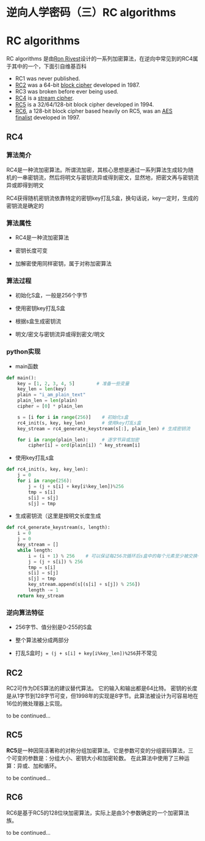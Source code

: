 # 逆向人学密码（三）RC algorithms


# RC algorithms

RC algorithms 是由[Ron Rivest](https://en.wikipedia.org/wiki/Ron_Rivest "Ron Rivest")设计的一系列加密算法，在逆向中常见到的RC4属于其中的一个，下面引自维基百科

- RC1 was never published.
- [RC2](https://en.wikipedia.org/wiki/RC2 "RC2") was a 64-bit [block cipher](https://en.wikipedia.org/wiki/Block_cipher "Block cipher") developed in 1987.
- RC3 was broken before ever being used.
- [RC4](https://en.wikipedia.org/wiki/RC4 "RC4") is a [stream cipher](https://en.wikipedia.org/wiki/Stream_cipher "Stream cipher").
- [RC5](https://en.wikipedia.org/wiki/RC5 "RC5") is a 32/64/128-bit block cipher developed in 1994.
- [RC6](https://en.wikipedia.org/wiki/RC6 "RC6"), a 128-bit block cipher based heavily on RC5, was an [AES finalist](https://en.wikipedia.org/wiki/AES_process "AES process") developed in 1997.

## RC4

### 算法简介

RC4是一种流加密算法。所谓流加密，其核心思想是通过一系列算法生成较为随机的一串密钥流，然后将明文与密钥流异或得到密文，显然地，把密文再与密钥流异或即得到明文

RC4获得随机密钥流依靠特定的密钥key打乱S盒，换句话说，key一定时，生成的密钥流是确定的

### 算法属性

- RC4是一种流加密算法

- 密钥长度可变

- 加解密使用同样密钥，属于对称加密算法

### 算法过程

- 初始化S盒，一般是256个字节

- 使用密钥key打乱S盒

- 根据s盒生成密钥流

- 明文/密文与密钥流异或得到密文/明文

### python实现

- main函数

```python
def main():
    key = [1, 2, 3, 4, 5]        # 准备一些变量
    key_len = len(key)
    plain = "i_am_plain_text"
    plain_len = len(plain)
    cipher = [0] * plain_len

    s = [i for i in range(256)]    # 初始化s盒
    rc4_init(s, key, key_len)      # 使用key打乱s盒
    key_stream = rc4_generate_keystream(s[:], plain_len) # 生成密钥流

    for i in range(plain_len):     # 逐字节异或加密
        cipher[i] = ord(plain[i]) ^ key_stream[i]
```

- 使用key打乱s盒

```python
def rc4_init(s, key, key_len):
    j = 0
    for i in range(256):
        j = (j + s[i] + key[i%key_len])%256
        tmp = s[i]
        s[i] = s[j]
        s[j] = tmp
```

- 生成密钥流（这里是按明文长度生成

```python
def rc4_generate_keystream(s, length):
    i = 0
    j = 0
    key_stream = []
    while length:
        i = (i + 1) % 256    # 可以保证每256次循环后s盒中的每个元素至少被交换一次
        j = (j + s[i]) % 256
        tmp = s[i]
        s[i] = s[j]
        s[j] = tmp
        key_stream.append(s[(s[i] + s[j]) % 256])
        length -= 1
    return key_stream
```

### 逆向算法特征

- 256字节、值分别是0-255的S盒

- 整个算法被分成两部分

- 打乱S盒时`j = (j + s[i] + key[i%key_len])%256`并不常见

## RC2

RC2可作为DES算法的建议替代算法。 它的输入和输出都是64比特。 密钥的长度是从1字节到128字节可变，但1998年的实现是8字节。此算法被设计为可容易地在16位的微处理器上实现。

to be continued...

## RC5

**RC5**是一种因简洁著称的对称分组加密算法。它是参数可变的分组密码算法，三个可变的参数是：分组大小、密钥大小和加密轮数。 在此算法中使用了三种运算：异或、加和循环。

to be continued...

## RC6

RC6是基于RC5的128位块加密算法，实际上是由3个参数确定的一个加密算法族。

to be continued...

